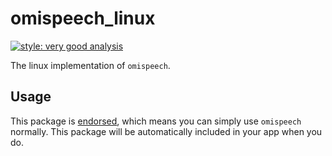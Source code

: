 # omispeech_linux

[![style: very good analysis][very_good_analysis_badge]][very_good_analysis_link]

The linux implementation of `omispeech`.

## Usage

This package is [endorsed][endorsed_link], which means you can simply use `omispeech`
normally. This package will be automatically included in your app when you do.

[endorsed_link]: https://flutter.dev/docs/development/packages-and-plugins/developing-packages#endorsed-federated-plugin
[very_good_analysis_badge]: https://img.shields.io/badge/style-very_good_analysis-B22C89.svg
[very_good_analysis_link]: https://pub.dev/packages/very_good_analysis
